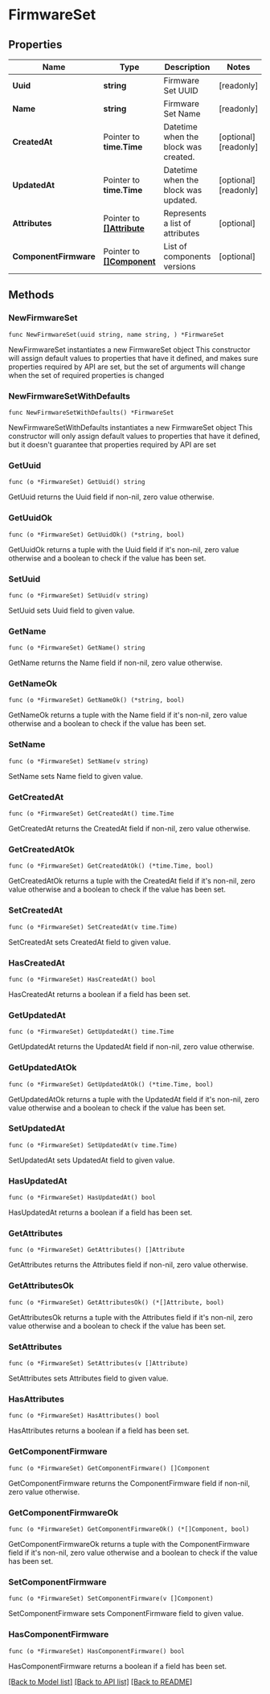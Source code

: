 # FirmwareSet

## Properties

Name | Type | Description | Notes
------------ | ------------- | ------------- | -------------
**Uuid** | **string** | Firmware Set UUID | [readonly] 
**Name** | **string** | Firmware Set Name | [readonly] 
**CreatedAt** | Pointer to **time.Time** | Datetime when the block was created. | [optional] [readonly] 
**UpdatedAt** | Pointer to **time.Time** | Datetime when the block was updated. | [optional] [readonly] 
**Attributes** | Pointer to [**[]Attribute**](Attribute.md) | Represents a list of attributes | [optional] 
**ComponentFirmware** | Pointer to [**[]Component**](Component.md) | List of components versions | [optional] 

## Methods

### NewFirmwareSet

`func NewFirmwareSet(uuid string, name string, ) *FirmwareSet`

NewFirmwareSet instantiates a new FirmwareSet object
This constructor will assign default values to properties that have it defined,
and makes sure properties required by API are set, but the set of arguments
will change when the set of required properties is changed

### NewFirmwareSetWithDefaults

`func NewFirmwareSetWithDefaults() *FirmwareSet`

NewFirmwareSetWithDefaults instantiates a new FirmwareSet object
This constructor will only assign default values to properties that have it defined,
but it doesn't guarantee that properties required by API are set

### GetUuid

`func (o *FirmwareSet) GetUuid() string`

GetUuid returns the Uuid field if non-nil, zero value otherwise.

### GetUuidOk

`func (o *FirmwareSet) GetUuidOk() (*string, bool)`

GetUuidOk returns a tuple with the Uuid field if it's non-nil, zero value otherwise
and a boolean to check if the value has been set.

### SetUuid

`func (o *FirmwareSet) SetUuid(v string)`

SetUuid sets Uuid field to given value.


### GetName

`func (o *FirmwareSet) GetName() string`

GetName returns the Name field if non-nil, zero value otherwise.

### GetNameOk

`func (o *FirmwareSet) GetNameOk() (*string, bool)`

GetNameOk returns a tuple with the Name field if it's non-nil, zero value otherwise
and a boolean to check if the value has been set.

### SetName

`func (o *FirmwareSet) SetName(v string)`

SetName sets Name field to given value.


### GetCreatedAt

`func (o *FirmwareSet) GetCreatedAt() time.Time`

GetCreatedAt returns the CreatedAt field if non-nil, zero value otherwise.

### GetCreatedAtOk

`func (o *FirmwareSet) GetCreatedAtOk() (*time.Time, bool)`

GetCreatedAtOk returns a tuple with the CreatedAt field if it's non-nil, zero value otherwise
and a boolean to check if the value has been set.

### SetCreatedAt

`func (o *FirmwareSet) SetCreatedAt(v time.Time)`

SetCreatedAt sets CreatedAt field to given value.

### HasCreatedAt

`func (o *FirmwareSet) HasCreatedAt() bool`

HasCreatedAt returns a boolean if a field has been set.

### GetUpdatedAt

`func (o *FirmwareSet) GetUpdatedAt() time.Time`

GetUpdatedAt returns the UpdatedAt field if non-nil, zero value otherwise.

### GetUpdatedAtOk

`func (o *FirmwareSet) GetUpdatedAtOk() (*time.Time, bool)`

GetUpdatedAtOk returns a tuple with the UpdatedAt field if it's non-nil, zero value otherwise
and a boolean to check if the value has been set.

### SetUpdatedAt

`func (o *FirmwareSet) SetUpdatedAt(v time.Time)`

SetUpdatedAt sets UpdatedAt field to given value.

### HasUpdatedAt

`func (o *FirmwareSet) HasUpdatedAt() bool`

HasUpdatedAt returns a boolean if a field has been set.

### GetAttributes

`func (o *FirmwareSet) GetAttributes() []Attribute`

GetAttributes returns the Attributes field if non-nil, zero value otherwise.

### GetAttributesOk

`func (o *FirmwareSet) GetAttributesOk() (*[]Attribute, bool)`

GetAttributesOk returns a tuple with the Attributes field if it's non-nil, zero value otherwise
and a boolean to check if the value has been set.

### SetAttributes

`func (o *FirmwareSet) SetAttributes(v []Attribute)`

SetAttributes sets Attributes field to given value.

### HasAttributes

`func (o *FirmwareSet) HasAttributes() bool`

HasAttributes returns a boolean if a field has been set.

### GetComponentFirmware

`func (o *FirmwareSet) GetComponentFirmware() []Component`

GetComponentFirmware returns the ComponentFirmware field if non-nil, zero value otherwise.

### GetComponentFirmwareOk

`func (o *FirmwareSet) GetComponentFirmwareOk() (*[]Component, bool)`

GetComponentFirmwareOk returns a tuple with the ComponentFirmware field if it's non-nil, zero value otherwise
and a boolean to check if the value has been set.

### SetComponentFirmware

`func (o *FirmwareSet) SetComponentFirmware(v []Component)`

SetComponentFirmware sets ComponentFirmware field to given value.

### HasComponentFirmware

`func (o *FirmwareSet) HasComponentFirmware() bool`

HasComponentFirmware returns a boolean if a field has been set.


[[Back to Model list]](../README.md#documentation-for-models) [[Back to API list]](../README.md#documentation-for-api-endpoints) [[Back to README]](../README.md)


